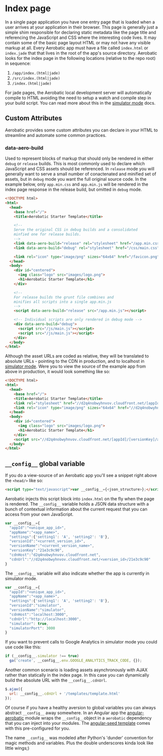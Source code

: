 # Index page
In a single page application you have one entry page that is loaded when a user arrives at your application in their browser. This page is generally just a simple shim responsible for declaring static metadata like the page title and referencing the JavaScript and CSS where the interesting code lives. It may contain some of the basic page layout HTML or may not have any visible markup at all. Every Aerobatic app must have a file called `index.html` or `index.jade` that  that lives in the root of the app's source directory. Aerobatic looks for the index page in the following locations (relative to the repo root) in sequence:

1. `/app/index.(html|jade)`
2. `/src/index.(html|jade)`
3. `/index.(html|jade)`

For jade pages, the Aerobatic local development server will automatically compile to HTML avoiding the need to setup a watch and compile step in your build script.  You can read more about this in the [simulator mode](/docs/simulator-mode) docs.

## Custom Attributes
Aerobatic provides some custom attributes you can declare in your HTML to streamline and automate some common practices.

### data-aero-build
Used to represent blocks of markup that should only be rendered in either `debug` or `release` builds. This is most commonly used to declare which JavaScript and CSS assets should be referenced. In `release` mode you will generally want to serve a small number of conactenated and minified set of assets, but in `debug` mode you want the full original source code. In the example below, only `app.min.css` and `app.min.js` will be rendered in the index page response in the release build, but omitted in `debug` mode.

```html
<!DOCTYPE html>
<html>
  <head>
  	<base href="/">
    <title>Aerobatic Starter Template</title>

    <!--
    Serve the original CSS in debug builds and a consolidated
    minfied one for release builds.
    -->
    <link data-aero-build="release" rel="stylesheet" href="/app.min.css">
    <link data-aero-build="debug" rel="stylesheet" href="/css/main.css">

    <link rel="icon" type="image/png" sizes="64x64" href="/favicon.png">
  </head>
  <body>
    <div id="centered">
      <img class="logo" src="images/logo.png">
      <h1>Aerobatic Starter Template</h1>
    </div>

    <!--
    For release builds the grunt file combines and
    minifies all scripts into a single app.min.js
    -->
    <script data-aero-build="release" src="/app.min.js"></script>

    <!-- Individual scripts are only rendered in debug mode -->
    <div data-aero-build="debug">
      <script src="/js/main.js"></script>
      <script src="/js/main.js"></script>
    </div>
  </body>
</html>
```

Although the asset URLs are coded as relative, they will be translated to absolute URLs - pointing to the CDN in production, and to localhost in [simulator mode](/docs/simulator-mode). Were you to view the source of the example app from above in production, it would look something like so:

```html
<!DOCTYPE html>
<html>
  <head>
  	<base href="/">
    <title>Aerobatic Starter Template</title>
    <link rel="stylesheet" href="//d2q4nobwyhnvov.cloudfront.net/[appId]/[versionKey]/app.min.css">
    <link rel="icon" type="image/png" sizes="64x64" href="//d2q4nobwyhnvov.cloudfront.net/[appId]/[versionKey]/favicon.png">
  </head>
  <body>
    <div id="centered">
      <img class="logo" src="images/logo.png">
      <h1>Aerobatic Starter Template</h1>
    </div>
    <script src="//d2q4nobwyhnvov.cloudfront.net/[appId]/[versionKey]/app.min.js"></script>
  </body>
</html>
```

## `__config__` global variable
If you do a view-source of an Aerobatic app you'll see a snippet right above the `<head/>` like so:

```html
<script type="text/javascript">var __config__={<json_structure>};</script>
```
Aerobatic injects this script block into `index.html` on the fly when the page is rendered. The `__config__` variable holds a JSON data structure with a bunch of contextual information about the current request that you can access from your own JavaScript.

```js
var __config__={
  "appId":"<unique_app_id>",
  "appName":"<app_name>",
  "settings":{'setting1': 'A', 'setting2': 'B'},
  "versionId":"<current_version_id>",
  "versionName":"<current_version_name>",
  "versionKey":"21e3c9c90",
  "cdnHost":"d2q4nobwyhnvov.cloudfront.net",
  "cdnUrl":"//d2q4nobwyhnvov.cloudfront.net/<version_id>/21e3c9c90"
}
```

The `__config__` variable will also indicate whether the app is currently in simulator mode.

```js
var __config__={
  "appId":"<unique_app_id>",
  "appName":"<app_name>",
  "settings":{'setting1': 'A', 'setting2': 'B'},
  "versionId":"simulator",
  "versionName":"simulator",
  "cdnHost":"localhost:3000",
  "cdnUrl":"http://localhost:3000",
  "simulator": true,
  "simulatorPort": 3000
}
```

If you want to prevent calls to Google Analytics in simulator mode you could use code like this:
```javascript
if (__config__.simulator !== true)
  ga('create', __config__.env.GOOGLE_ANALYTICS_TRACK_CODE, {});
```

Another common scenario is loading assets asynchronously with AJAX rather than statically in the index page. In this case you can dynamically build the absolute URL with the `__config__.cdnUrl`.

```js
$.ajax({
  url: __config__.cdnUrl + '/templates/template.html'
});
```

Of course if you have a healthy aversion to global variables you can always abstract `__config__` away somewhere. In an Angular app the [angular-aerobatic](https://www.npmjs.org/package/angular-aerobatic) module wraps the `__config__`object in a `aerobatic` dependency that you can inject into your modules. The [angular-seed template](https://github.com/aerobatic/angular-seed) comes with this pre-configured for you.

The name `__config__` was modeled after Python's 'dunder' convention for magic methods and variables. Plus the double underscores kinda look like little wings;)
